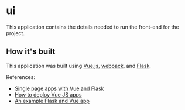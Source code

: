 
# ui

This application contains the details needed to run the front-end for the project.

## How it's built

This application was built using [Vue.js](https://vuejs.org/), [webpack](https://webpack.js.org/), and [Flask](http://flask.pocoo.org/).

References:

- [Single page apps with Vue and Flask](http://stackabuse.com/single-page-apps-with-vue-js-and-flask-setting-up-vue-js/)
- [How to deploy Vue JS apps](https://www.codementor.io/artemgolovin/how-to-deploy-vue-js-app-in-one-line-with-docker-amp-digital-ocean-9sz8x46w3)
- [An example Flask and Vue app](https://github.com/oleg-agapov/flask-vue-spa)
